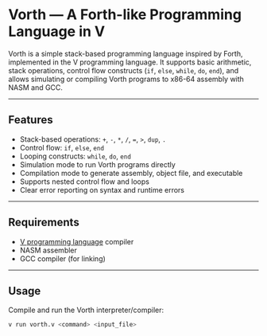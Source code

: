 # Vorth — A Forth-like Programming Language in V

Vorth is a simple stack-based programming language inspired by Forth, implemented in the V programming language. It supports basic arithmetic, stack operations, control flow constructs (`if`, `else`, `while`, `do`, `end`), and allows simulating or compiling Vorth programs to x86-64 assembly with NASM and GCC.

---

## Features

- Stack-based operations: `+`, `-`, `*`, `/`, `=`, `>`, `dup`, `.`
- Control flow: `if`, `else`, `end`
- Looping constructs: `while`, `do`, `end`
- Simulation mode to run Vorth programs directly
- Compilation mode to generate assembly, object file, and executable
- Supports nested control flow and loops
- Clear error reporting on syntax and runtime errors

---

## Requirements

- [V programming language](https://vlang.io/) compiler
- NASM assembler
- GCC compiler (for linking)

---

## Usage

Compile and run the Vorth interpreter/compiler:

```bash
v run vorth.v <command> <input_file>
